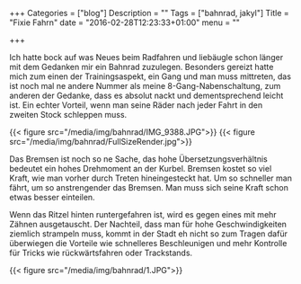 +++
Categories = ["blog"]
Description = ""
Tags = ["bahnrad, jakyl"]
Title = "Fixie Fahrn"
date = "2016-02-28T12:23:33+01:00"
menu = ""

+++

Ich hatte bock auf was Neues beim Radfahren und liebäugle schon länger mit dem Gedanken mir ein Bahnrad zuzulegen. Besonders gereizt hatte mich zum einen der Trainingsaspekt, ein Gang und man muss mittreten, das ist noch mal ne andere Nummer als meine 8-Gang-Nabenschaltung, zum anderen der Gedanke, dass es absolut nackt und dementsprechend leicht ist. Ein echter Vorteil, wenn man seine Räder nach jeder Fahrt in den zweiten Stock schleppen muss.


{{< figure src="/media/img/bahnrad/IMG_9388.JPG">}}
{{< figure src="/media/img/bahnrad/FullSizeRender.jpg">}}


Das Bremsen ist noch so ne Sache, das hohe Übersetzungsverhältnis bedeutet ein hohes Drehmoment an der Kurbel. Bremsen kostet so viel Kraft, wie man vorher durch Treten hineingesteckt hat. Um so schneller man fährt, um so anstrengender das Bremsen. Man muss sich seine Kraft schon etwas besser einteilen. 

Wenn das Ritzel hinten runtergefahren ist, wird es gegen eines mit mehr Zähnen ausgetauscht. Der Nachteil, dass man für hohe Geschwindigkeiten ziemlich strampeln muss, kommt in der Stadt eh nicht so zum Tragen dafür überwiegen die Vorteile wie schnelleres Beschleunigen und mehr Kontrolle für Tricks wie rückwärtsfahren oder Trackstands.

{{< figure src="/media/img/bahnrad/1.JPG">}}
